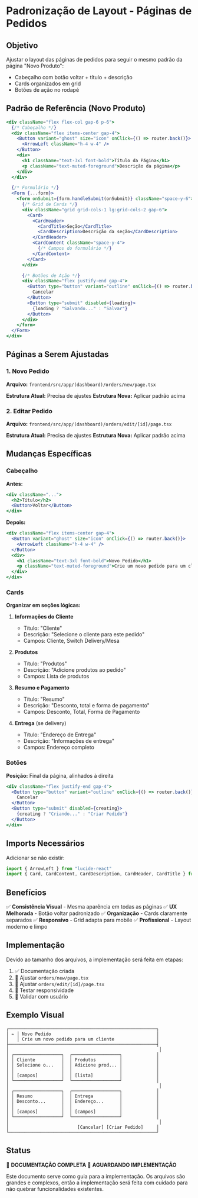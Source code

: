 # Padronização de Layout - Páginas de Pedidos

## Objetivo

Ajustar o layout das páginas de pedidos para seguir o mesmo padrão da página "Novo Produto":
- Cabeçalho com botão voltar + título + descrição
- Cards organizados em grid
- Botões de ação no rodapé

## Padrão de Referência (Novo Produto)

```jsx
<div className="flex flex-col gap-6 p-6">
  {/* Cabeçalho */}
  <div className="flex items-center gap-4">
    <Button variant="ghost" size="icon" onClick={() => router.back()}>
      <ArrowLeft className="h-4 w-4" />
    </Button>
    <div>
      <h1 className="text-3xl font-bold">Título da Página</h1>
      <p className="text-muted-foreground">Descrição da página</p>
    </div>
  </div>

  {/* Formulário */}
  <Form {...form}>
    <form onSubmit={form.handleSubmit(onSubmit)} className="space-y-6">
      {/* Grid de Cards */}
      <div className="grid grid-cols-1 lg:grid-cols-2 gap-6">
        <Card>
          <CardHeader>
            <CardTitle>Seção</CardTitle>
            <CardDescription>Descrição da seção</CardDescription>
          </CardHeader>
          <CardContent className="space-y-4">
            {/* Campos do formulário */}
          </CardContent>
        </Card>
      </div>

      {/* Botões de Ação */}
      <div className="flex justify-end gap-4">
        <Button type="button" variant="outline" onClick={() => router.back()}>
          Cancelar
        </Button>
        <Button type="submit" disabled={loading}>
          {loading ? "Salvando..." : "Salvar"}
        </Button>
      </div>
    </form>
  </Form>
</div>
```

## Páginas a Serem Ajustadas

### 1. Novo Pedido
**Arquivo:** `frontend/src/app/(dashboard)/orders/new/page.tsx`

**Estrutura Atual:** Precisa de ajustes
**Estrutura Nova:** Aplicar padrão acima

### 2. Editar Pedido  
**Arquivo:** `frontend/src/app/(dashboard)/orders/edit/[id]/page.tsx`

**Estrutura Atual:** Precisa de ajustes
**Estrutura Nova:** Aplicar padrão acima

## Mudanças Específicas

### Cabeçalho

**Antes:**
```jsx
<div className="...">
  <h2>Título</h2>
  <Button>Voltar</Button>
</div>
```

**Depois:**
```jsx
<div className="flex items-center gap-4">
  <Button variant="ghost" size="icon" onClick={() => router.back()}>
    <ArrowLeft className="h-4 w-4" />
  </Button>
  <div>
    <h1 className="text-3xl font-bold">Novo Pedido</h1>
    <p className="text-muted-foreground">Crie um novo pedido para um cliente</p>
  </div>
</div>
```

### Cards

**Organizar em seções lógicas:**

1. **Informações do Cliente**
   - Título: "Cliente"
   - Descrição: "Selecione o cliente para este pedido"
   - Campos: Cliente, Switch Delivery/Mesa

2. **Produtos**
   - Título: "Produtos"
   - Descrição: "Adicione produtos ao pedido"
   - Campos: Lista de produtos

3. **Resumo e Pagamento**
   - Título: "Resumo"
   - Descrição: "Desconto, total e forma de pagamento"
   - Campos: Desconto, Total, Forma de Pagamento

4. **Entrega** (se delivery)
   - Título: "Endereço de Entrega"
   - Descrição: "Informações de entrega"
   - Campos: Endereço completo

### Botões

**Posição:** Final da página, alinhados à direita

```jsx
<div className="flex justify-end gap-4">
  <Button type="button" variant="outline" onClick={() => router.back()}>
    Cancelar
  </Button>
  <Button type="submit" disabled={creating}>
    {creating ? "Criando..." : "Criar Pedido"}
  </Button>
</div>
```

## Imports Necessários

Adicionar se não existir:
```typescript
import { ArrowLeft } from "lucide-react"
import { Card, CardContent, CardDescription, CardHeader, CardTitle } from "@/components/ui/card"
```

## Benefícios

✅ **Consistência Visual** - Mesma aparência em todas as páginas
✅ **UX Melhorada** - Botão voltar padronizado
✅ **Organização** - Cards claramente separados
✅ **Responsivo** - Grid adapta para mobile
✅ **Profissional** - Layout moderno e limpo

## Implementação

Devido ao tamanho dos arquivos, a implementação será feita em etapas:

1. ✅ Documentação criada
2. 🔄 Ajustar `orders/new/page.tsx`
3. 🔄 Ajustar `orders/edit/[id]/page.tsx`
4. 🔄 Testar responsividade
5. 🔄 Validar com usuário

## Exemplo Visual

```
┌────────────────────────────────────────────────────────┐
│ ← │ Novo Pedido                                        │
│   │ Crie um novo pedido para um cliente                │
├────────────────────────────────────────────────────────┤
│                                                         │
│ ┌──────────────────┐  ┌──────────────────┐             │
│ │ Cliente          │  │ Produtos         │             │
│ │ Selecione o...   │  │ Adicione prod... │             │
│ │                  │  │                  │             │
│ │ [campos]         │  │ [lista]          │             │
│ └──────────────────┘  └──────────────────┘             │
│                                                         │
│ ┌──────────────────┐  ┌──────────────────┐             │
│ │ Resumo           │  │ Entrega          │             │
│ │ Desconto...      │  │ Endereço...      │             │
│ │                  │  │                  │             │
│ │ [campos]         │  │ [campos]         │             │
│ └──────────────────┘  └──────────────────┘             │
│                                                         │
│                          [Cancelar] [Criar Pedido]     │
└────────────────────────────────────────────────────────┘
```

## Status

📝 **DOCUMENTAÇÃO COMPLETA**
🔄 **AGUARDANDO IMPLEMENTAÇÃO**

Este documento serve como guia para a implementação. Os arquivos são grandes e complexos, então a implementação será feita com cuidado para não quebrar funcionalidades existentes.

